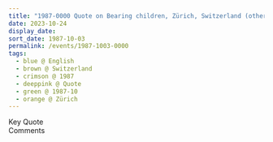 ```yaml
---
title: "1987-0000 Quote on Bearing children, Zürich, Switzerland (other year 1982)"
date: 2023-10-24
display_date: 
sort_date: 1987-10-03
permalink: /events/1987-1003-0000
tags:
  - blue @ English
  - brown @ Switzerland
  - crimson @ 1987
  - deeppink @ Quote
  - green @ 1987-10
  - orange @ Zürich
---
```


<wave-list>
  <list-title color="green" width="75">Key Quote</list-title>
  <list-item color="BlanchedAlmond"  width="200"></list-item>
  <list-item color="Lavender"></list-item>
  <list-item color="BlanchedAlmond"></list-item>
</wave-list>

<br>

<wave-list>
  <list-title color="green" width="75">Comments</list-title>
  <list-item color="BlanchedAlmond"  width="200"></list-item>
  <list-item color="Lavender"></list-item>
  <list-item color="BlanchedAlmond"></list-item>
</wave-list>